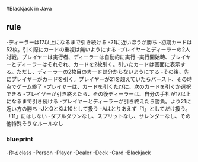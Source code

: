 #Blackjack in Java
## rule
-ディーラーは17以上になるまで引き続ける
-21に近いほうが勝ち
-初期カードは52枚。引く際にカードの重複は無いようにする
-プレイヤーとディーラーの2人対戦。プレイヤーは実行者、ディーラーは自動的に実行
-実行開始時、プレイヤーとディーラーはそれぞれ、カードを2枚引く。引いたカードは画面に表示する。ただし、ディーラーの2枚目のカードは分からないようにする
-その後、先にプレイヤーがカードを引く。プレイヤーが21を超えていたらバースト、その時点でゲーム終了
-プレイヤーは、カードを引くたびに、次のカードを引くか選択できる
-プレイヤーが引き終えたら、その後ディーラーは、自分の手札が17以上になるまで引き続ける
-プレイヤーとディーラーが引き終えたら勝負。より21に近い方の勝ち
-JとQとKは10として扱う
-Aはとりあえず「1」としてだけ扱う。「11」にはしない
-ダブルダウンなし、スプリットなし、サレンダーなし、その他特殊そうなルールなし
### blueprint
-作るclass
  -Person
    -Player
    -Dealer
  -Deck
    -Card
  -Blackjack
